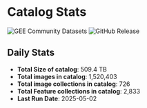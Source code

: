 # Catalog Stats

![GEE Community Datasets](https://img.shields.io/endpoint?url=https://gist.githubusercontent.com/samapriya/34bc0c1280d475d3a69e3b60a706226e/raw/community.json)
![GitHub Release](https://img.shields.io/github/v/release/samapriya/awesome-gee-community-datasets)

## Daily Stats

<!-- START_MARKER -->
* **Total Size of catalog**: 509.4 TB
* **Total images in catalog**: 1,520,403
* **Total image collections in catalog**: 726
* **Total Feature collections in catalog**: 2,833
* **Last Run Date**: 2025-05-02
<!-- END_MARKER -->
